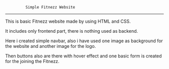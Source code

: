              Simple Fitnezz Website
*************************************************************

This is basic Fitnezz website made by using HTML and CSS.

It includes only frontend part, there is nothing used as backend.

Here i created simple navbar, also i have used one image as background for the website and another image for the 
logo. 

Then buttons also are there with hover effect and one basic form is created for the joining the Fitnezz.
